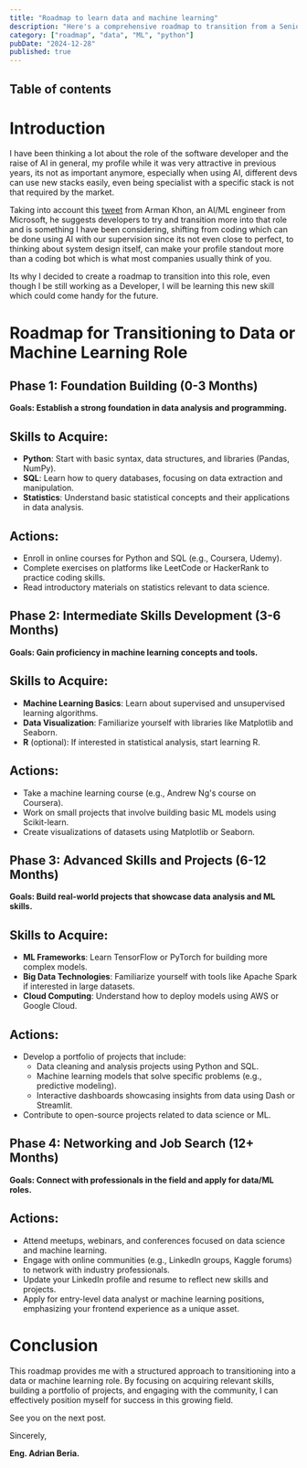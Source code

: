 ```yaml
---
title: "Roadmap to learn data and machine learning"
description: "Here's a comprehensive roadmap to transition from a Senior Frontend Engineer to a data or machine learning role. This roadmap outlines the steps to take, the skills to acquire, and the timeline for achieving each goal."
category: ["roadmap", "data", "ML", "python"]
pubDate: "2024-12-28"
published: true
---
```


## Table of contents

# Introduction

I have been thinking a lot about the role of the software developer and the raise of AI in general, my profile while it was very attractive in previous years, its not as important anymore, especially when using AI, different devs can use new stacks easily, even being specialist with a specific stack is not that required by the market.

Taking into account this [tweet](https://x.com/armankhon/status/1873410295458361713) from Arman Khon, an AI/ML engineer from Microsoft, he suggests developers to try and transition more into that role and is something I have been considering, shifting from coding which can be done using AI with our supervision since its not even close to perfect, to thinking about system design itself, can make your profile standout more than a coding bot which is what most companies usually think of you.

Its why I decided to create a roadmap to transition into this role, even though I be still working as a Developer, I will be learning this new skill which could come handy for the future.

# **Roadmap for Transitioning to Data or Machine Learning Role**

## **Phase 1: Foundation Building (0-3 Months)**

**Goals: Establish a strong foundation in data analysis and programming.**

## **Skills to Acquire:**

- **Python**: Start with basic syntax, data structures, and libraries (Pandas, NumPy).
- **SQL**: Learn how to query databases, focusing on data extraction and manipulation.
- **Statistics**: Understand basic statistical concepts and their applications in data analysis.

## **Actions:**

- Enroll in online courses for Python and SQL (e.g., Coursera, Udemy).
- Complete exercises on platforms like LeetCode or HackerRank to practice coding skills.
- Read introductory materials on statistics relevant to data science.

## **Phase 2: Intermediate Skills Development (3-6 Months)**

**Goals: Gain proficiency in machine learning concepts and tools.**

## **Skills to Acquire:**

- **Machine Learning Basics**: Learn about supervised and unsupervised learning algorithms.
- **Data Visualization**: Familiarize yourself with libraries like Matplotlib and Seaborn.
- **R** (optional): If interested in statistical analysis, start learning R.

## **Actions:**

- Take a machine learning course (e.g., Andrew Ng's course on Coursera).
- Work on small projects that involve building basic ML models using Scikit-learn.
- Create visualizations of datasets using Matplotlib or Seaborn.

## **Phase 3: Advanced Skills and Projects (6-12 Months)**

**Goals: Build real-world projects that showcase data analysis and ML skills.**

## **Skills to Acquire:**

- **ML Frameworks**: Learn TensorFlow or PyTorch for building more complex models.
- **Big Data Technologies**: Familiarize yourself with tools like Apache Spark if interested in large datasets.
- **Cloud Computing**: Understand how to deploy models using AWS or Google Cloud.

## **Actions:**

- Develop a portfolio of projects that include:
  - Data cleaning and analysis projects using Python and SQL.
  - Machine learning models that solve specific problems (e.g., predictive modeling).
  - Interactive dashboards showcasing insights from data using Dash or Streamlit.
- Contribute to open-source projects related to data science or ML.

## **Phase 4: Networking and Job Search (12+ Months)**

**Goals: Connect with professionals in the field and apply for data/ML roles.**

## **Actions:**

- Attend meetups, webinars, and conferences focused on data science and machine learning.
- Engage with online communities (e.g., LinkedIn groups, Kaggle forums) to network with industry professionals.
- Update your LinkedIn profile and resume to reflect new skills and projects.
- Apply for entry-level data analyst or machine learning positions, emphasizing your frontend experience as a unique asset.

# Conclusion

This roadmap provides me with a structured approach to transitioning into a data or machine learning role. By focusing on acquiring relevant skills, building a portfolio of projects, and engaging with the community, I can effectively position myself for success in this growing field.

See you on the next post.

Sincerely,

**Eng. Adrian Beria.**
